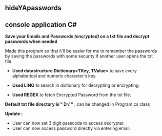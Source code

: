 ## **hideYApasswords**
## console application C#

**Save your Emails and Passwords *(encrypted)* on a txt file and decrypt passwords when needed**


Made this program so that it'll be easier for me to remember the passwords by saving the passwords with some security
if another user opens the txt file.


* **Used datastructure Dictionary<TKey, TValue>** to save every alphabetical and numeric character's key. 

* **Used LINQ** to search in dictionary for decrypting or encrypting. 

* **Used REGEX** to fetch Encrypted Password from the txt file.

**Default txt file directory is " D:/ "** , can be changed in Program.cs class

**Update :**
* User can now set 3 digit passcode to access decrypter.
* User can now access password directly via entering email. 